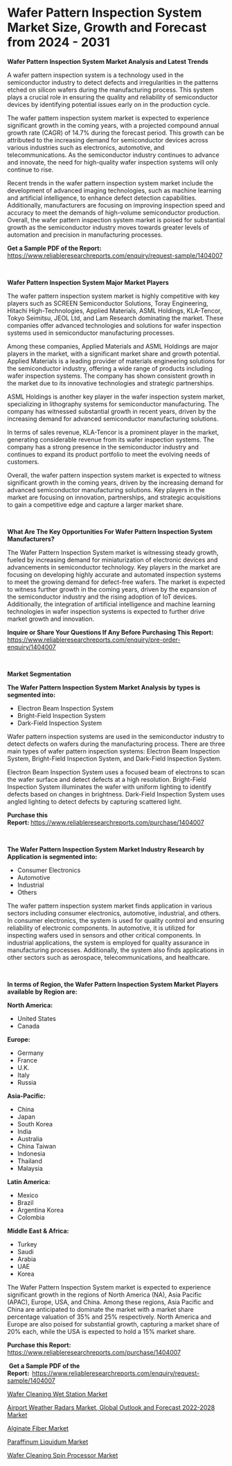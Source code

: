 <p><h1>Wafer Pattern Inspection System Market Size, Growth and Forecast from 2024 - 2031</h1></p><p><strong>Wafer Pattern Inspection System Market Analysis and Latest Trends</strong></p>
<p><p>A wafer pattern inspection system is a technology used in the semiconductor industry to detect defects and irregularities in the patterns etched on silicon wafers during the manufacturing process. This system plays a crucial role in ensuring the quality and reliability of semiconductor devices by identifying potential issues early on in the production cycle.</p><p>The wafer pattern inspection system market is expected to experience significant growth in the coming years, with a projected compound annual growth rate (CAGR) of 14.7% during the forecast period. This growth can be attributed to the increasing demand for semiconductor devices across various industries such as electronics, automotive, and telecommunications. As the semiconductor industry continues to advance and innovate, the need for high-quality wafer inspection systems will only continue to rise.</p><p>Recent trends in the wafer pattern inspection system market include the development of advanced imaging technologies, such as machine learning and artificial intelligence, to enhance defect detection capabilities. Additionally, manufacturers are focusing on improving inspection speed and accuracy to meet the demands of high-volume semiconductor production. Overall, the wafer pattern inspection system market is poised for substantial growth as the semiconductor industry moves towards greater levels of automation and precision in manufacturing processes.</p></p>
<p><strong>Get a Sample PDF of the Report:&nbsp;</strong> <a href="https://www.reliableresearchreports.com/enquiry/request-sample/1404007">https://www.reliableresearchreports.com/enquiry/request-sample/1404007</a></p>
<p>&nbsp;</p>
<p><strong>Wafer Pattern Inspection System Major Market Players</strong></p>
<p><p>The wafer pattern inspection system market is highly competitive with key players such as SCREEN Semiconductor Solutions, Toray Engineering, Hitachi High-Technologies, Applied Materials, ASML Holdings, KLA-Tencor, Tokyo Seimitsu, JEOL Ltd, and Lam Research dominating the market. These companies offer advanced technologies and solutions for wafer inspection systems used in semiconductor manufacturing processes.</p><p>Among these companies, Applied Materials and ASML Holdings are major players in the market, with a significant market share and growth potential. Applied Materials is a leading provider of materials engineering solutions for the semiconductor industry, offering a wide range of products including wafer inspection systems. The company has shown consistent growth in the market due to its innovative technologies and strategic partnerships.</p><p>ASML Holdings is another key player in the wafer inspection system market, specializing in lithography systems for semiconductor manufacturing. The company has witnessed substantial growth in recent years, driven by the increasing demand for advanced semiconductor manufacturing solutions.</p><p>In terms of sales revenue, KLA-Tencor is a prominent player in the market, generating considerable revenue from its wafer inspection systems. The company has a strong presence in the semiconductor industry and continues to expand its product portfolio to meet the evolving needs of customers.</p><p>Overall, the wafer pattern inspection system market is expected to witness significant growth in the coming years, driven by the increasing demand for advanced semiconductor manufacturing solutions. Key players in the market are focusing on innovation, partnerships, and strategic acquisitions to gain a competitive edge and capture a larger market share.</p></p>
<p>&nbsp;</p>
<p><strong>What Are The Key Opportunities For Wafer Pattern Inspection System Manufacturers?</strong></p>
<p><p>The Wafer Pattern Inspection System market is witnessing steady growth, fueled by increasing demand for miniaturization of electronic devices and advancements in semiconductor technology. Key players in the market are focusing on developing highly accurate and automated inspection systems to meet the growing demand for defect-free wafers. The market is expected to witness further growth in the coming years, driven by the expansion of the semiconductor industry and the rising adoption of IoT devices. Additionally, the integration of artificial intelligence and machine learning technologies in wafer inspection systems is expected to further drive market growth and innovation.</p></p>
<p><strong>Inquire or Share Your Questions If Any Before Purchasing This Report:</strong> <a href="https://www.reliableresearchreports.com/enquiry/pre-order-enquiry/1404007">https://www.reliableresearchreports.com/enquiry/pre-order-enquiry/1404007</a></p>
<p>&nbsp;</p>
<p><strong>Market Segmentation</strong></p>
<p><strong>The Wafer Pattern Inspection System Market Analysis by types is segmented into:</strong></p>
<p><ul><li>Electron Beam Inspection System</li><li>Bright-Field Inspection System</li><li>Dark-Field Inspection System</li></ul></p>
<p><p>Wafer pattern inspection systems are used in the semiconductor industry to detect defects on wafers during the manufacturing process. There are three main types of wafer pattern inspection systems: Electron Beam Inspection System, Bright-Field Inspection System, and Dark-Field Inspection System. </p><p>Electron Beam Inspection System uses a focused beam of electrons to scan the wafer surface and detect defects at a high resolution. Bright-Field Inspection System illuminates the wafer with uniform lighting to identify defects based on changes in brightness. Dark-Field Inspection System uses angled lighting to detect defects by capturing scattered light.</p></p>
<p><strong>Purchase this Report:&nbsp;</strong><a href="https://www.reliableresearchreports.com/purchase/1404007">https://www.reliableresearchreports.com/purchase/1404007</a></p>
<p>&nbsp;</p>
<p><strong>The Wafer Pattern Inspection System Market Industry Research by Application is segmented into:</strong></p>
<p><ul><li>Consumer Electronics</li><li>Automotive</li><li>Industrial</li><li>Others</li></ul></p>
<p><p>The wafer pattern inspection system market finds application in various sectors including consumer electronics, automotive, industrial, and others. In consumer electronics, the system is used for quality control and ensuring reliability of electronic components. In automotive, it is utilized for inspecting wafers used in sensors and other critical components. In industrial applications, the system is employed for quality assurance in manufacturing processes. Additionally, the system also finds applications in other sectors such as aerospace, telecommunications, and healthcare.</p></p>
<p>&nbsp;</p>
<p><strong>In terms of Region, the Wafer Pattern Inspection System Market Players available by Region are:</strong></p>
<p>
    <p> <strong> North America: </strong>
        <ul>
            <li>United States</li>
            <li>Canada</li>
        </ul>
        </p> 
    <p> <strong> Europe: </strong>
        <ul>
            <li>Germany</li>
            <li>France</li>
            <li>U.K.</li>
            <li>Italy</li>
            <li>Russia</li>
        </ul>
        </p> 
    <p> <strong> Asia-Pacific: </strong>
        <ul>
            <li>China</li>
            <li>Japan</li>
            <li>South Korea</li>
            <li>India</li>
            <li>Australia</li>
            <li>China Taiwan</li>
            <li>Indonesia</li>
            <li>Thailand</li>
            <li>Malaysia</li>
        </ul>
        </p> 
    <p> <strong> Latin America: </strong>
        <ul>
            <li>Mexico</li>
            <li>Brazil</li>
            <li>Argentina Korea</li>
            <li>Colombia</li>
        </ul>
        </p> 
    <p> <strong> Middle East & Africa: </strong>
        <ul>
            <li>Turkey</li>
            <li>Saudi</li>
            <li>Arabia</li>
            <li>UAE</li>
            <li>Korea</li>
        </ul>
    </p>
    </p>
<p><p>The Wafer Pattern Inspection System market is expected to experience significant growth in the regions of North America (NA), Asia Pacific (APAC), Europe, USA, and China. Among these regions, Asia Pacific and China are anticipated to dominate the market with a market share percentage valuation of 35% and 25% respectively. North America and Europe are also poised for substantial growth, capturing a market share of 20% each, while the USA is expected to hold a 15% market share.</p></p>
<p><strong>Purchase this Report: </strong><a href="https://www.reliableresearchreports.com/purchase/1404007">https://www.reliableresearchreports.com/purchase/1404007</a></p>
<p>&nbsp;<strong>Get a Sample PDF of the Report:&nbsp;&nbsp;</strong><a href="https://www.reliableresearchreports.com/enquiry/request-sample/1404007">https://www.reliableresearchreports.com/enquiry/request-sample/1404007</a></p>
<p><strong></strong></p>
<p><p><a href="https://github.com/myacatherineblakecaczo9vcsw/Market-Research-Report-List-1/blob/main/wafer-cleaning-wet-station-market.md">Wafer Cleaning Wet Station Market</a></p><p><a href="https://simplistic-meeting-7ee.notion.site/Airport-Weather-Radars-Market-Global-Outlook-and-Forecast-2022-2028-Market-Size-and-Examines-its-M-0e9c325694c649bc8c6f5bf5f4cefcd6">Airport Weather Radars Market, Global Outlook and Forecast 2022-2028 Market</a></p><p><a href="https://view.publitas.com/reportprime-1/alginate-fiber-market-size-growth-outlook-from-2024-to-2031-projecting-at-markets-trends-analysis-by-application-regional-outlook-and-revenue/">Alginate Fiber Market</a></p><p><a href="https://view.publitas.com/reportprime-1/paraffinum-liquidum-market-size-2024-2031-global-industrial-analysis-key-geographical-regions-market-share-top-key-players-product-types-and-forecast-research-report/">Paraffinum Liquidum Market</a></p><p><a href="https://github.com/okotobwrhuteie/Market-Research-Report-List-1/blob/main/wafer-cleaning-spin-processor-market.md">Wafer Cleaning Spin Processor Market</a></p></p>